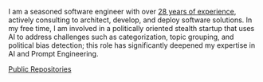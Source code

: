 I am a seasoned software engineer with over [28 years of experience](https://www.linkedin.com/in/samestrin/), actively consulting to architect, develop, and deploy software solutions. In my free time, I am involved in a politically oriented stealth startup that uses AI to address challenges such as categorization, topic grouping, and political bias detection; this role has significantly deepened my expertise in AI and Prompt Engineering. 

[Public Repositories](https://github.com/samestrin)
